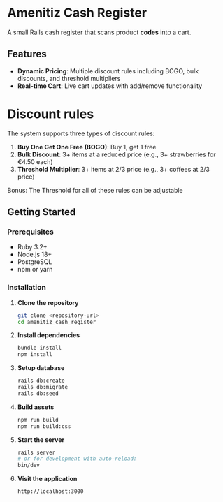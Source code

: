# Amenitiz Cash Register

A small Rails cash register that scans product **codes** into a cart.

## Features
- **Dynamic Pricing**: Multiple discount rules including BOGO, bulk discounts, and threshold multipliers  
- **Real-time Cart**: Live cart updates with add/remove functionality

# Discount rules
The system supports three types of discount rules:

1. **Buy One Get One Free (BOGO)**: Buy 1, get 1 free
2. **Bulk Discount**: 3+ items at a reduced price (e.g., 3+ strawberries for €4.50 each)
3. **Threshold Multiplier**: 3+ items at 2/3 price (e.g., 3+ coffees at 2/3 price)

Bonus: The Threshold for all of these rules can be adjustable

## Getting Started

### Prerequisites

- Ruby 3.2+
- Node.js 18+
- PostgreSQL
- npm or yarn

### Installation

1. **Clone the repository**
   ```bash
   git clone <repository-url>
   cd amenitiz_cash_register
   ```

2. **Install dependencies**
   ```bash
   bundle install
   npm install
   ```

3. **Setup database**
   ```bash
   rails db:create
   rails db:migrate
   rails db:seed
   ```

4. **Build assets**
   ```bash
   npm run build
   npm run build:css
   ```

5. **Start the server**
   ```bash
   rails server
   # or for development with auto-reload:
   bin/dev
   ```

6. **Visit the application**
   ```
   http://localhost:3000
   ```
